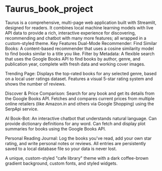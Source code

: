 # Taurus_book_project
Taurus is a comprehensive, multi-page web application built with Streamlit, designed for readers. It combines local machine learning models with live API data to provide a rich, interactive experience for discovering, recommending and chatbot with many more features; all wrapped in a custom-styled theme.
Key Features
Dual-Mode Recommender:
Find Similar Books: A content-based recommender that uses a cosine similarity model to find books similar to a title you like.
Filter by Metadata: A flexible search that uses the Google Books API to find books by author, genre, and publication year, complete with fresh data and working cover images.

Trending Page:
Displays the top-rated books for any selected genre, based on a local user ratings dataset.
Features a visual 5-star rating system and shows the number of reviews.

Discover & Price Comparison:
Search for any book and get its details from the Google Books API.
Fetches and compares current prices from multiple online retailers (like Amazon.in and others via Google Shopping) using the SerpApi service.

AI Book-Bot:
An interactive chatbot that understands natural language.
Can provide dictionary definitions for any word.
Can fetch and display plot summaries for books using the Google Books API.

Personal Reading Journal:
Log the books you've read, add your own star rating, and write personal notes or reviews.
All entries are persistently saved to a local database file so your data is never lost.


A unique, custom-styled "cafe library" theme with a dark coffee-brown gradient background, custom fonts, and styled widgets.
